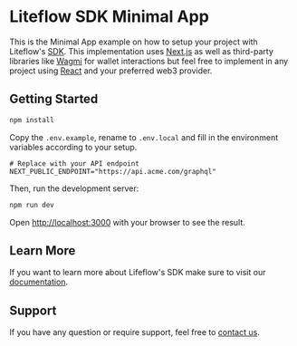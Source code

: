 # Liteflow SDK Minimal App

This is the Minimal App example on how to setup your project with Liteflow's [SDK](https://docs.liteflow.com). This implementation uses [Next.js](https://nextjs.org/) as well as third-party libraries like [Wagmi](https://wagmi.sh/) for wallet interactions but feel free to implement in any project using [React](https://reactjs.org/) and your preferred web3 provider.

## Getting Started

```bash
npm install
```

Copy the `.env.example`, rename to `.env.local` and fill in the environment variables according to your setup.

```
# Replace with your API endpoint
NEXT_PUBLIC_ENDPOINT="https://api.acme.com/graphql"
```

Then, run the development server:

```bash
npm run dev
```

Open [http://localhost:3000](http://localhost:3000) with your browser to see the result.

## Learn More

If you want to learn more about Lifeflow's SDK make sure to visit our [documentation](https://docs.liteflow.com).

## Support

If you have any question or require support, feel free to [contact us](mailto:contact@liteflow.com).
